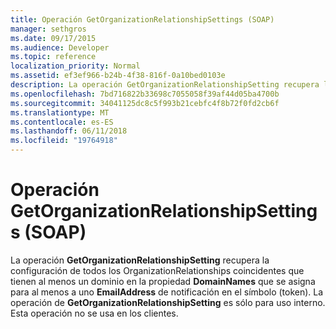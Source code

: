 ```yaml
---
title: Operación GetOrganizationRelationshipSettings (SOAP)
manager: sethgros
ms.date: 09/17/2015
ms.audience: Developer
ms.topic: reference
localization_priority: Normal
ms.assetid: ef3ef966-b24b-4f38-816f-0a10bed0103e
description: La operación GetOrganizationRelationshipSetting recupera la configuración de todos los OrganizationRelationships coincidentes que tienen al menos un dominio en la propiedad DomainNames que se asigna al menos a uno EmailAddress de notificación en el token. La operación de GetOrganizationRelationshipSetting es sólo para uso interno. Esta operación no se usa en los clientes.
ms.openlocfilehash: 7bd716822b33698c7055058f39af44d05ba4700b
ms.sourcegitcommit: 34041125dc8c5f993b21cebfc4f8b72f0fd2cb6f
ms.translationtype: MT
ms.contentlocale: es-ES
ms.lasthandoff: 06/11/2018
ms.locfileid: "19764918"
---
```

# <a name="getorganizationrelationshipsettings-operation-soap"></a>Operación GetOrganizationRelationshipSettings (SOAP)

La operación **GetOrganizationRelationshipSetting** recupera la configuración de todos los OrganizationRelationships coincidentes que tienen al menos un dominio en la propiedad **DomainNames** que se asigna para al menos a uno **EmailAddress** de notificación en el símbolo (token). La operación de **GetOrganizationRelationshipSetting** es sólo para uso interno. Esta operación no se usa en los clientes. 
  

